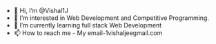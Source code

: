 - 👋 Hi, I’m @Vishal1J
- 👀 I’m interested in Web Development and Competitive Programming.
- 🌱 I’m currently learning full stack Web Development 
- 📫 How to reach me - My email-1vishaljeegmail.com

<!---
Vishal1J/Vishal1J is a ✨ special ✨ repository because its `README.md` (this file) appears on your GitHub profile.
You can click the Preview link to take a look at your changes.
--->
